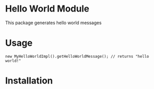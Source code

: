 Hello World Module
===================

This package generates hello world messages


# Usage

```
new MyHelloWorldImpl().getHelloWorldMessage(); // returns "hello world!"
```


# Installation
